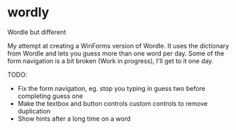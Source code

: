 # wordly
Wordle but different

My attempt at creating a WinForms version of Wordle.  It uses the dictionary from Wordle and lets you guess more than one word per day.  Some of the form navigation is a bit broken (Work in progress), I'll get to it one day.

TODO:

* Fix the form navigation, eg. stop you typing in guess two before completing guess one
* Make the textbox and button controls custom controls to remove duplication
* Show hints after a long time on a word
